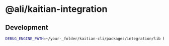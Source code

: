 # @ali/kaitian-integration


## Development

```bash
DEBUG_ENGINE_PATH=~/your-_folder/kaitian-cli/packages/integration/lib kaitian dev
```
